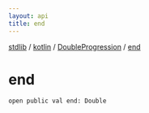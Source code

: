 ```yaml
---
layout: api
title: end
---
```

[stdlib](../../index.html) / [kotlin](../index.html) / [DoubleProgression](index.html) / [end](end.html)

# end

```
open public val end: Double
```
